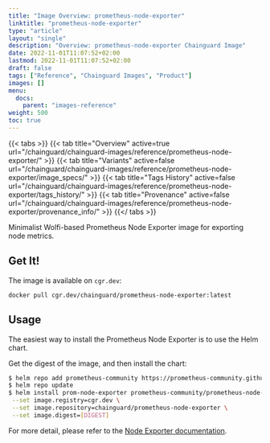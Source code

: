 ```yaml
---
title: "Image Overview: prometheus-node-exporter"
linktitle: "prometheus-node-exporter"
type: "article"
layout: "single"
description: "Overview: prometheus-node-exporter Chainguard Image"
date: 2022-11-01T11:07:52+02:00
lastmod: 2022-11-01T11:07:52+02:00
draft: false
tags: ["Reference", "Chainguard Images", "Product"]
images: []
menu:
  docs:
    parent: "images-reference"
weight: 500
toc: true
---
```


{{< tabs >}}
{{< tab title="Overview" active=true url="/chainguard/chainguard-images/reference/prometheus-node-exporter/" >}}
{{< tab title="Variants" active=false url="/chainguard/chainguard-images/reference/prometheus-node-exporter/image_specs/" >}}
{{< tab title="Tags History" active=false url="/chainguard/chainguard-images/reference/prometheus-node-exporter/tags_history/" >}}
{{< tab title="Provenance" active=false url="/chainguard/chainguard-images/reference/prometheus-node-exporter/provenance_info/" >}}
{{</ tabs >}}



<!--overview:start-->
Minimalist Wolfi-based Prometheus Node Exporter image for exporting node metrics.
<!--overview:end-->

<!--getting:start-->
## Get It!
The image is available on `cgr.dev`:

```
docker pull cgr.dev/chainguard/prometheus-node-exporter:latest
```
<!--getting:end-->

<!--body:start-->
## Usage

The easiest way to install the Prometheus Node Exporter is to use the Helm chart.

Get the digest of the image, and then install the chart:

```bash
$ helm repo add prometheus-community https://prometheus-community.github.io/helm-charts
$ helm repo update
$ helm install prom-node-exporter prometheus-community/prometheus-node-exporter \
 --set image.registry=cgr.dev \
 --set image.repository=chainguard/prometheus-node-exporter \
 --set image.digest=[DIGEST]
```

For more detail, please refer to the [Node Exporter documentation](https://github.com/prometheus/node_exporter).
<!--body:end-->

